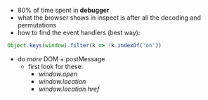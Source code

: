 - 80% of time spent in **debugger** 
- what the browser shows in inspect is after all the decoding and permutations 
- how to find the event handlers (best way):
```js
Object.keys(window).filter(k => !k.indexOf('on'))
```
- do *more* DOM + postMessage 
	- first look for these:
		- *window.open*
		- *window.location*
		- *window.location.href*